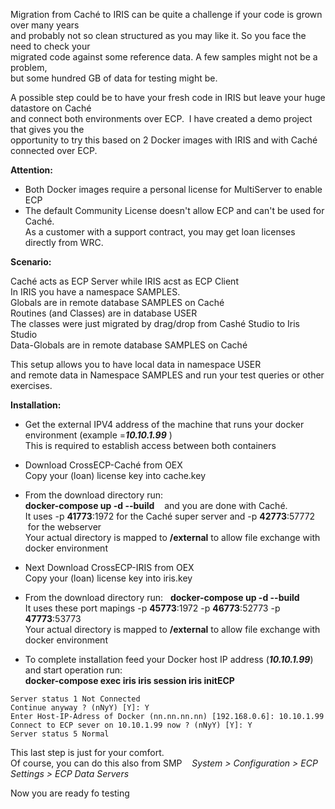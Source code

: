 Migration from Caché to IRIS can be quite a challenge if your code is grown over many years    
and probably not so clean structured as you may like it. So you face the need to check your  
migrated code against some reference data. A few samples might not be a problem,   
but some hundred GB of data for testing might be.  

A possible step could be to have your fresh code in IRIS but leave your huge datastore on Caché  
and connect both environments over ECP.  I have created a demo project that gives you the   
opportunity to try this based on 2 Docker images with IRIS and with Caché connected over ECP.    

__Attention:__  
- Both Docker images require a personal license for MultiServer to enable ECP   
- The default Community License doesn't allow ECP and can't be used for Caché.  
As a customer with a support contract, you may get loan licenses directly from WRC.  

__Scenario:__   
  
 Caché acts as ECP Server while IRIS acst as ECP Client  
 In IRIS you have a namespace SAMPLES.  
 Globals are in remote database SAMPLES on Caché  
 Routines (and Classes) are in database USER    
 The classes were just migrated by drag/drop from Cashé Studio to Iris Studio  
 Data-Globals are in remote database SAMPLES on Caché  
 
 This setup allows you to have local data in namespace USER  
 and remote data in Namespace SAMPLES and run your test queries or other exercises.  

__Installation:__  
- Get the external IPV4 address of the machine that runs your docker environment (example =**_10.10.1.99_** )   
This is required to establish access between both containers  
- Download CrossECP-Caché from OEX  
Copy your (loan) license key into cache.key   
- From the download directory run:   
__docker-compose up -d --build__    and you are done with Caché.   
It uses -p __41773__:1972 for the Caché super server and -p __42773__:57772  for the webserver    
Your actual directory is mapped to __/external__ to allow file exchange with docker environment  

- Next Download CrossECP-IRIS from OEX   
Copy your (loan) license key into iris.key  
- From the download directory run:  
__docker-compose up -d --build__   
It uses these port mapings -p __45773__:1972 -p __46773__:52773 -p __47773__:53773     
Your actual directory is mapped to __/external__ to allow file exchange with docker environment   

- To complete installation feed your Docker host IP address (**_10.10.1.99_**) and start operation run:   
__docker-compose exec iris iris session iris initECP__
~~~  
Server status 1 Not Connected 
Continue anyway ? (nNyY) [Y]: Y 
Enter Host-IP-Adress of Docker (nn.nn.nn.nn) [192.168.0.6]: 10.10.1.99
Connect to ECP sever on 10.10.1.99 now ? (nNyY) [Y]: Y   
Server status 5 Normal   
~~~   

This last step is just for your comfort.   
Of course, you can do this also from SMP    
_System > Configuration > ECP Settings > ECP Data Servers_   

Now you are ready fo testing
